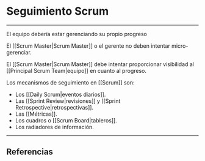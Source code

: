 # Seguimiento Scrum
---

El equipo debería estar gerenciando su propio progreso

El [[Scrum Master|Scrum Master]] o el gerente no deben intentar micro-gerenciar.

El [[Scrum Master|Scrum Master]] debe intentar proporcionar visibilidad al [[Principal Scrum Team|equipo]] en cuanto al progreso.

Los mecanismos de seguimiento en [[Scrum]] son:
- Los [[Daily Scrum|eventos diarios]].
- Las [[Sprint Review|revisiones]] y [[Sprint Retrospective|retrospectivas]].
- Las [[Métricas]].
- Los cuadros o [[Scrum Board|tableros]].
- Los radiadores de información.

---

## Referencias